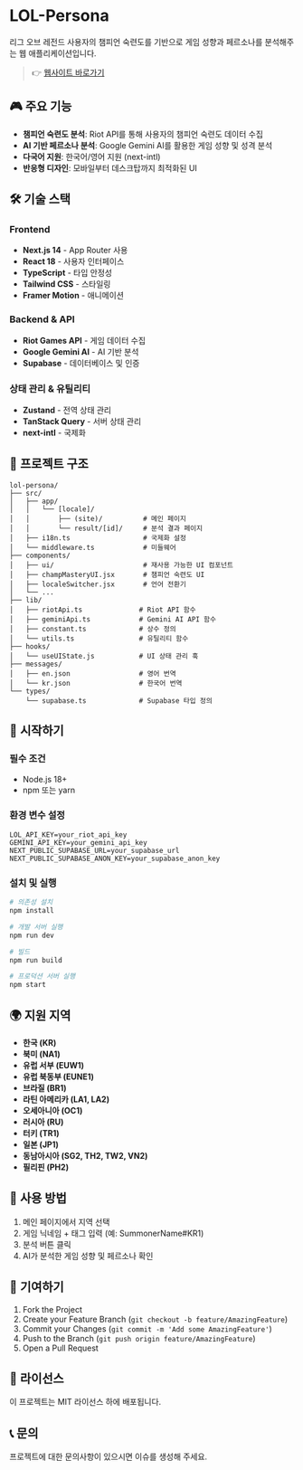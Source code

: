 # LOL-Persona

리그 오브 레전드 사용자의 챔피언 숙련도를 기반으로 게임 성향과 페르소나를 분석해주는 웹 애플리케이션입니다.
> 👉 [웹사이트 바로가기](https://lol-persona.pages.dev/)

## 🎮 주요 기능

- **챔피언 숙련도 분석**: Riot API를 통해 사용자의 챔피언 숙련도 데이터 수집
- **AI 기반 페르소나 분석**: Google Gemini AI를 활용한 게임 성향 및 성격 분석
- **다국어 지원**: 한국어/영어 지원 (next-intl)
- **반응형 디자인**: 모바일부터 데스크탑까지 최적화된 UI

## 🛠 기술 스택

### Frontend
- **Next.js 14** - App Router 사용
- **React 18** - 사용자 인터페이스
- **TypeScript** - 타입 안정성
- **Tailwind CSS** - 스타일링
- **Framer Motion** - 애니메이션

### Backend & API
- **Riot Games API** - 게임 데이터 수집
- **Google Gemini AI** - AI 기반 분석
- **Supabase** - 데이터베이스 및 인증

### 상태 관리 & 유틸리티
- **Zustand** - 전역 상태 관리
- **TanStack Query** - 서버 상태 관리
- **next-intl** - 국제화

## 📁 프로젝트 구조

```
lol-persona/
├── src/
│   ├── app/
│   │   └── [locale]/
│   │       ├── (site)/          # 메인 페이지
│   │       └── result/[id]/     # 분석 결과 페이지
│   ├── i18n.ts                  # 국제화 설정
│   └── middleware.ts            # 미들웨어
├── components/
│   ├── ui/                      # 재사용 가능한 UI 컴포넌트
│   ├── champMasteryUI.jsx       # 챔피언 숙련도 UI
│   ├── localeSwitcher.jsx       # 언어 전환기
│   └── ...
├── lib/
│   ├── riotApi.ts              # Riot API 함수
│   ├── geminiApi.ts            # Gemini AI API 함수
│   ├── constant.ts             # 상수 정의
│   └── utils.ts                # 유틸리티 함수
├── hooks/
│   └── useUIState.js           # UI 상태 관리 훅
├── messages/
│   ├── en.json                 # 영어 번역
│   └── kr.json                 # 한국어 번역
└── types/
    └── supabase.ts             # Supabase 타입 정의
```

## 🚀 시작하기

### 필수 조건
- Node.js 18+
- npm 또는 yarn

### 환경 변수 설정
```env
LOL_API_KEY=your_riot_api_key
GEMINI_API_KEY=your_gemini_api_key
NEXT_PUBLIC_SUPABASE_URL=your_supabase_url
NEXT_PUBLIC_SUPABASE_ANON_KEY=your_supabase_anon_key
```

### 설치 및 실행
```bash
# 의존성 설치
npm install

# 개발 서버 실행
npm run dev

# 빌드
npm run build

# 프로덕션 서버 실행
npm start
```

## 🌍 지원 지역

- **한국 (KR)**
- **북미 (NA1)**
- **유럽 서부 (EUW1)**
- **유럽 북동부 (EUNE1)**
- **브라질 (BR1)**
- **라틴 아메리카 (LA1, LA2)**
- **오세아니아 (OC1)**
- **러시아 (RU)**
- **터키 (TR1)**
- **일본 (JP1)**
- **동남아시아 (SG2, TH2, TW2, VN2)**
- **필리핀 (PH2)**

## 📱 사용 방법

1. 메인 페이지에서 지역 선택
2. 게임 닉네임 + 태그 입력 (예: SummonerName#KR1)
3. 분석 버튼 클릭
4. AI가 분석한 게임 성향 및 페르소나 확인

## 🤝 기여하기

1. Fork the Project
2. Create your Feature Branch (`git checkout -b feature/AmazingFeature`)
3. Commit your Changes (`git commit -m 'Add some AmazingFeature'`)
4. Push to the Branch (`git push origin feature/AmazingFeature`)
5. Open a Pull Request

## 📄 라이선스

이 프로젝트는 MIT 라이선스 하에 배포됩니다.

## 📞 문의

프로젝트에 대한 문의사항이 있으시면 이슈를 생성해 주세요.
